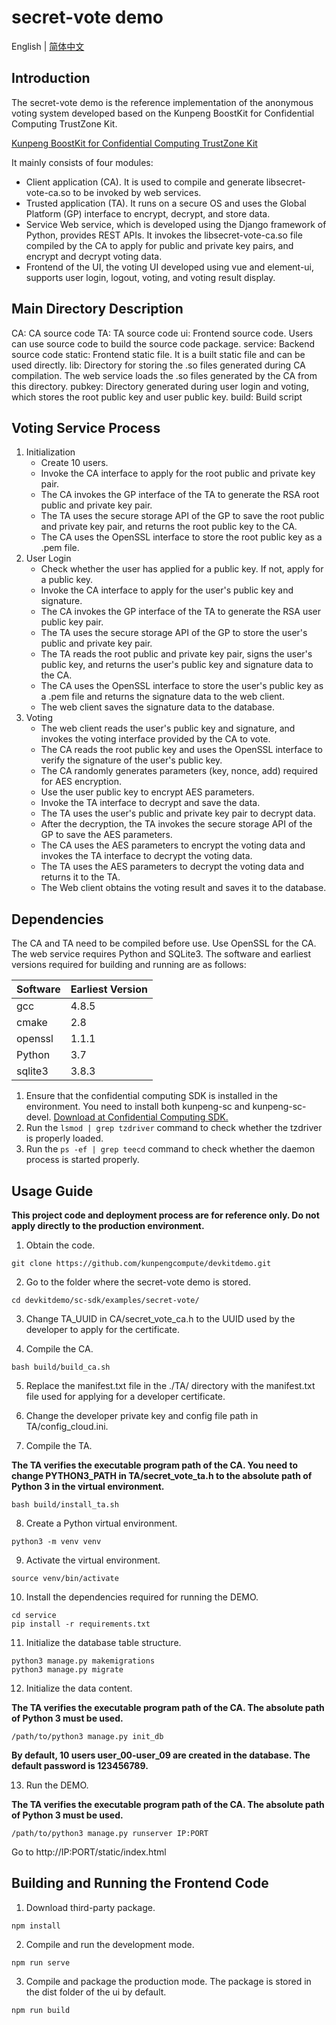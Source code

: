 # secret-vote demo

English | [简体中文](README.md)

## Introduction
The secret-vote demo is the reference implementation of the anonymous voting system developed based on the Kunpeng BoostKit for Confidential Computing TrustZone Kit.

[Kunpeng BoostKit for Confidential Computing TrustZone Kit](https://www.hikunpeng.com/en/developer/boostkit/confidential-computing)

It mainly consists of four modules:
- Client application (CA). It is used to compile and generate libsecret-vote-ca.so to be invoked by web services.
- Trusted application (TA). It runs on a secure OS and uses the Global Platform (GP) interface to encrypt, decrypt, and store data.
- Service Web service, which is developed using the Django framework of Python, provides REST APIs. It invokes the libsecret-vote-ca.so file compiled by the CA to apply for public and private key pairs, and encrypt and decrypt voting data.
- Frontend of the UI, the voting UI developed using vue and element-ui, supports user login, logout, voting, and voting result display.

## Main Directory Description
CA: CA source code
TA: TA source code
ui: Frontend source code. Users can use source code to build the source code package.
service: Backend source code
static: Frontend static file. It is a built static file and can be used directly.
lib: Directory for storing the .so files generated during CA compilation. The web service loads the .so files generated by the CA from this directory.
pubkey: Directory generated during user login and voting, which stores the root public key and user public key.
build: Build script

## Voting Service Process
1. Initialization
    - Create 10 users.
    - Invoke the CA interface to apply for the root public and private key pair.
    - The CA invokes the GP interface of the TA to generate the RSA root public and private key pair.
    - The TA uses the secure storage API of the GP to save the root public and private key pair, and returns the root public key to the CA.
    - The CA uses the OpenSSL interface to store the root public key as a .pem file.
2. User Login
    - Check whether the user has applied for a public key. If not, apply for a public key.
    - Invoke the CA interface to apply for the user's public key and signature.
    - The CA invokes the GP interface of the TA to generate the RSA user public key pair.
    - The TA uses the secure storage API of the GP to store the user's public and private key pair.
    - The TA reads the root public and private key pair, signs the user's public key, and returns the user's public key and signature data to the CA.
    - The CA uses the OpenSSL interface to store the user's public key as a .pem file and returns the signature data to the web client.
    - The web client saves the signature data to the database.
3. Voting
    - The web client reads the user's public key and signature, and invokes the voting interface provided by the CA to vote.
    - The CA reads the root public key and uses the OpenSSL interface to verify the signature of the user's public key.
    - The CA randomly generates parameters (key, nonce, add) required for AES encryption.
    - Use the user public key to encrypt AES parameters.
    - Invoke the TA interface to decrypt and save the data.
    - The TA uses the user's public and private key pair to decrypt data.
    - After the decryption, the TA invokes the secure storage API of the GP to save the AES parameters.
    - The CA uses the AES parameters to encrypt the voting data and invokes the TA interface to decrypt the voting data.
    - The TA uses the AES parameters to decrypt the voting data and returns it to the TA.
    - The Web client obtains the voting result and saves it to the database.


## Dependencies
The CA and TA need to be compiled before use. Use OpenSSL for the CA. The web service requires Python and SQLite3. The software and earliest versions required for building and running are as follows:

| Software | Earliest Version |
| -------- | ---------------- |
| gcc      | 4.8.5            |
| cmake    | 2.8              |
| openssl  | 1.1.1            |
| Python   | 3.7              |
| sqlite3  | 3.8.3            |

1. Ensure that the confidential computing SDK is installed in the environment. You need to install both kunpeng-sc and kunpeng-sc-devel. [Download at Confidential Computing SDK.](https://mirrors.huaweicloud.com/kunpeng/archive/Kunpeng_SDK/itrustee/)
2. Run the `lsmod | grep tzdriver` command to check whether the tzdriver is properly loaded.
3. Run the `ps -ef | grep teecd` command to check whether the daemon process is started properly.

## Usage Guide

**This project code and deployment process are for reference only. Do not apply directly to the production environment.**

1. Obtain the code.

```
git clone https://github.com/kunpengcompute/devkitdemo.git
```

2. Go to the folder where the secret-vote demo is stored.

```
cd devkitdemo/sc-sdk/examples/secret-vote/
```

3. Change TA_UUID in CA/secret_vote_ca.h to the UUID used by the developer to apply for the certificate.

4. Compile the CA.

```
bash build/build_ca.sh
```

5. Replace the manifest.txt file in the ./TA/ directory with the manifest.txt file used for applying for a developer certificate.

6. Change the developer private key and config file path in TA/config_cloud.ini.

7. Compile the TA.

**The TA verifies the executable program path of the CA. You need to change PYTHON3_PATH in TA/secret_vote_ta.h to the absolute path of Python 3 in the virtual environment.**

```
bash build/install_ta.sh
```

8. Create a Python virtual environment.

```
python3 -m venv venv
```

9. Activate the virtual environment.

```
source venv/bin/activate
```

10. Install the dependencies required for running the DEMO.

```
cd service
pip install -r requirements.txt
```

11. Initialize the database table structure.

```
python3 manage.py makemigrations
python3 manage.py migrate
```

12. Initialize the data content.

**The TA verifies the executable program path of the CA. The absolute path of Python 3 must be used.**

```
/path/to/python3 manage.py init_db
```

**By default, 10 users user_00-user_09 are created in the database. The default password is 123456789.**

13. Run the DEMO.

**The TA verifies the executable program path of the CA. The absolute path of Python 3 must be used.**

```
/path/to/python3 manage.py runserver IP:PORT
```

Go to http://IP:PORT/static/index.html


## Building and Running the Frontend Code

1. Download third-party package.
```
npm install
```

2. Compile and run the development mode.
```
npm run serve
```

3. Compile and package the production mode. The package is stored in the dist folder of the ui by default.
```
npm run build
```
